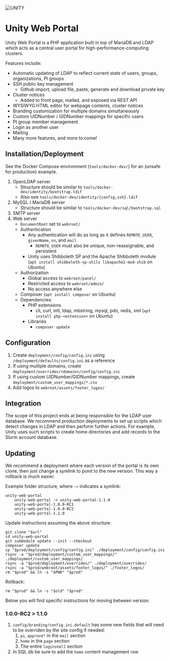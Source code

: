![UNITY](https://user-images.githubusercontent.com/40907639/137608695-2d914da2-1ecc-480b-a47e-a9e33b2b1b45.png)

# Unity Web Portal
Unity Web Portal is a PHP application built in top of MariaDB and LDAP which acts as a central user portal for high-performance-computing clusters. 

Features include:
* Automatic updating of LDAP to reflect current state of users, groups, organizations, PI groups
* SSH public key management
    * Github import, upload file, paste, generate and download private key
* Cluster notices
    * Added to front page, mailed, and exposed via REST API
* WYSIWYG HTML editor for webpage contents, cluster notices
* Branding customization for multiple domains simultaneously
* Custom UIDNumber / GIDNumber mappings for specific users
* PI group member management
* Login as another user
* Mailing
* Many more features, and more to come!

## Installation/Deployment

See the Docker Compose environment (`tools/docker-dev/`) for an (unsafe for production) example.

1. OpenLDAP server
    * Structure should be similar to `tools/docker-dev/identity/bootstrap.ldif` <!-- TODO separate OUs from entries -->
    * Also see `tools/docker-dev/identity/{config,ssh}.ldif`
1. MySQL / MariaDB server
    * Structure should be similar to `tools/docker-dev/sql/bootstrap.sql` <!-- TODO separate structure from data -->
1. SMTP server
1. Web server
    * `DocumentRoot` set to `webroot/`
    * Authentication
        * Any authentication will do as long as it defines `REMOTE_USER`, `givenName`, `sn`, and `mail`
            * `REMOTE_USER` must also be unique, non-reassignable, and persistent
        * Unity uses Shibboleth SP and the Apache Shibboleth module (`apt install shibboleth-sp-utils libapache2-mod-shib` on Ubuntu)
    * Authorization
        * Global access to `webroot/panel/`
        * Restricted access to `webroot/admin/`
        * No access anywhere else
    * Composer (`apt install composer` on Ubuntu)
    * Dependencies:
        * PHP extensions
            * cli, curl, intl, ldap, mbstring, mysql, pdo, redis, xml (`apt install php-<extension>` on Ubuntu)
        * Libraries
            * `composer update`

## Configuration
1. Create `deployment/config/config.ini` using `/deployment/defaults/config.ini` as a reference
1. If using mulitple domains, create `deployment/overrides/<domain>/config/config.ini`
1. If using custom UIDNumber/GIDNumber mappings, create `deployment/custom_user_mappings/*.csv`
1. Add logos to `webroot/assets/footer_logos/`

## Integration
The scope of this project ends at being responsible for the LDAP user database. We recommend production deployments to set up scripts which detect changes in LDAP and then perform further actions. For example, Unity uses such scripts to create home directories and add records to the Slurm account database.

## Updating
We recommend a deployment where each version of the portal is its own clone, then just change a symlink to point to the new version. This way a rollback is much easier.

Example folder structure, where `->` indicates a symlink:
```
unity-web-portal
    unity-web-portal -> unity-web-portal-1.1.0
    unity-web-portal-1.0.0-RC1
    unity-web-portal-1.0.0-RC2
    unity-web-portal-1.1.0
```

Update instructions assuming the above structure:

```shell
git clone "$url"
cd unity-web-portal
git submodule update --init --checkout
composer update
cp "$prod/deployment/config/config.ini" ./deployment/config/config.ini
rsync -a "$prod/deployment/custom_user_mappings/" ./deployment/custom_user_mappings/
rsync -a "$prod/deployment/overrides/" ./deployment/overrides/
rsync -a "$prod/webroot/assets/footer_logos/" ./footer_logos/
rm "$prod" && ln -s "$PWD" "$prod"
```

Rollback:

```shell
rm "$prod" && ln -s "$old" "$prod"
```

Below you will find specific instructions for moving between version:

### 1.0.0-RC2 > 1.1.0

1. `config/branding/config.ini.default` has some new fields that will need to be overriden by the site config if needed:
   1. `pi_approve*` in the `mail` section
   2. `home` in the `page` section
   3. The entire `loginshell` section
1. In SQL db be sure to add the `home` content management row
